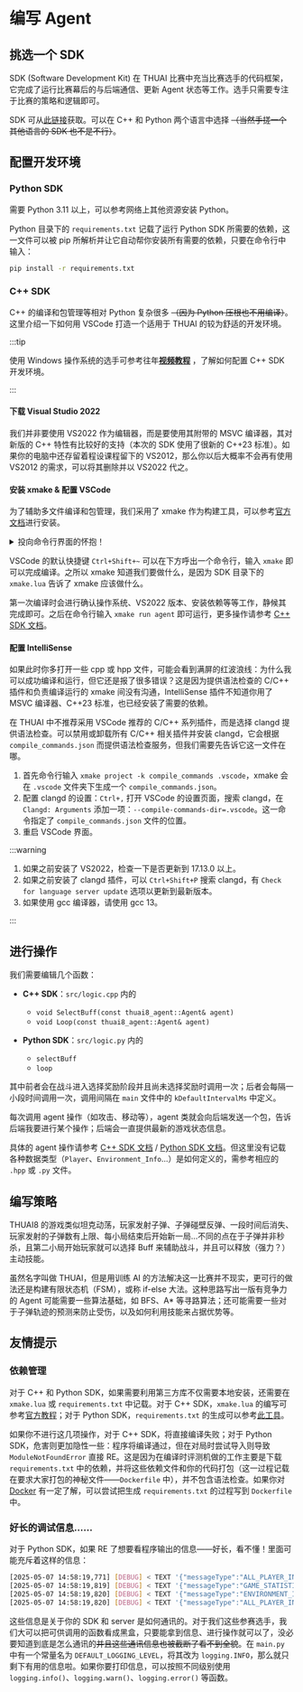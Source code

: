 # 编写 Agent

## 挑选一个 SDK

SDK (Software Development Kit) 在 THUAI 比赛中充当比赛选手的代码框架，它完成了运行比赛幕后的与后端通信、更新 Agent 状态等工作。选手只需要专注于比赛的策略和逻辑即可。

SDK 可从[此链接](https://github.com/thuasta/thuai-8/releases)获取。可以在 C++ 和 Python 两个语言中选择 ~~（当然手搓一个其他语言的 SDK 也不是不行）~~。

## 配置开发环境

### Python SDK

需要 Python 3.11 以上，可以参考网络上其他资源安装 Python。

Python 目录下的 `requirements.txt` 记载了运行 Python SDK 所需要的依赖，这一文件可以被 pip 所解析并让它自动帮你安装所有需要的依赖，只要在命令行中输入：

```bash
pip install -r requirements.txt
```

### C++ SDK

C++ 的编译和包管理等相对 Python 复杂很多 ~~（因为 Python 压根也不用编译）~~。这里介绍一下如何用 VSCode 打造一个适用于 THUAI 的较为舒适的开发环境。

:::tip

使用 Windows 操作系统的选手可参考往年[**视频教程**](https://cloud.tsinghua.edu.cn/f/9f18a58882614cbea368/) ，了解如何配置 C++ SDK 开发环境。

:::

#### 下载 Visual Studio 2022

我们并非要使用 VS2022 作为编辑器，而是要使用其附带的 MSVC 编译器，其对新版的 C++ 特性有比较好的支持（本次的 SDK 使用了很新的 C++23 标准）。如果你的电脑中还存留着程设课程留下的 VS2012，那么你以后大概率不会再有使用 VS2012 的需求，可以将其删除并以 VS2022 代之。

#### 安装 xmake & 配置 VSCode

为了辅助多文件编译和包管理，我们采用了 xmake 作为构建工具，可以参考[官方文档](https://xmake.io/#/zh-cn/guide/installation)进行安装。

<details>
<summary>投向命令行界面的怀抱！</summary>

在 THUAI 的比赛和之后的开发中，一个建议是抛弃 VSCode 右上角的运行键，转而投向[命令行](../.././../docs/learning_resources/os/terminal.md)界面的怀抱，原因有两点：

1. 图形界面总是具有极限，当我们需要图形界面所没有提供的操作，命令行可以帮我们完成。
2. 你可能很难搞清楚右上角的哪个运行键是由哪个插件提供的，尤其是当我们在 VSCode 上安装很多插件以后，出现问题将更加难以调试。

</details>

VSCode 的默认快捷键 `Ctrl+Shift+~` 可以在下方呼出一个命令行，输入 `xmake` 即可以完成编译。之所以 xmake 知道我们要做什么，是因为 SDK 目录下的 `xmake.lua` 告诉了 xmake 应该做什么。

第一次编译时会进行确认操作系统、VS2022 版本、安装依赖等等工作，静候其完成即可。之后在命令行输入 `xmake run agent` 即可运行，更多操作请参考 [C++ SDK 文档](cpp_sdk.md#构建项目)。

#### 配置 IntelliSense

如果此时你多打开一些 cpp 或 hpp 文件，可能会看到满屏的红波浪线：为什么我可以成功编译和运行，但它还是报了很多错误？这是因为提供语法检查的 C/C++ 插件和负责编译运行的 xmake 间没有沟通，IntelliSense 插件不知道你用了 MSVC 编译器、C++23 标准，也已经安装了需要的依赖。

在 THUAI 中不推荐采用 VSCode 推荐的 C/C++ 系列插件，而是选择 clangd 提供语法检查。可以禁用或卸载所有 C/C++ 相关插件并安装 clangd，它会根据 `compile_commands.json` 而提供语法检查服务，但我们需要先告诉它这一文件在哪。

1. 首先命令行输入 `xmake project -k compile_commands .vscode`，xmake 会在 `.vscode` 文件夹下生成一个 `compile_commands.json`。
2. 配置 clangd 的设置：`Ctrl+,` 打开 VSCode 的设置页面，搜索 clangd，在 `Clangd: Arguments` 添加一项：`--compile-commands-dir=.vscode`。这一命令指定了 `compile_commands.json` 文件的位置。
3. 重启 VSCode 界面。

:::warning

1. 如果之前安装了 VS2022，检查一下是否更新到 17.13.0 以上。
2. 如果之前安装了 clangd 插件，可以 `Ctrl+Shift+P` 搜索 clangd，有 `Check for language server update` 选项以更新到最新版本。
3. 如果使用 gcc 编译器，请使用 gcc 13。

:::

## 进行操作

我们需要编辑几个函数：

- **C++ SDK**：`src/logic.cpp` 内的
  - `void SelectBuff(const thuai8_agent::Agent& agent)`
  - `void Loop(const thuai8_agent::Agent& agent)`

- **Python SDK**：`src/logic.py` 内的
  - `selectBuff`
  - `loop`

其中前者会在战斗进入选择奖励阶段并且尚未选择奖励时调用一次；后者会每隔一小段时间调用一次，调用间隔在 `main` 文件中的 `kDefaultIntervalMs` 中定义。

每次调用 agent 操作（如攻击、移动等），agent 类就会向后端发送一个包，告诉后端我要进行某个操作；后端会一直提供最新的游戏状态信息。

具体的 agent 操作请参考 [C++ SDK 文档](cpp_sdk.md) / [Python SDK 文档](python_sdk.md)。但这里没有记载各种数据类型（`Player`、`Environment_Info`...）是如何定义的，需参考相应的 `.hpp` 或 `.py` 文件。

## 编写策略

THUAI8 的游戏类似坦克动荡，玩家发射子弹、子弹碰壁反弹、一段时间后消失、玩家发射的子弹数有上限、每小局结束后开始新一局...不同的点在于子弹并非秒杀，且第二小局开始玩家就可以选择 Buff 来辅助战斗，并且可以释放（强力？）主动技能。

虽然名字叫做 THUAI，但是用训练 AI 的方法解决这一比赛并不现实，更可行的做法还是构建有限状态机（FSM），或称 if-else 大法。这种思路写出一版有竞争力的 Agent 可能需要一些算法基础，如 BFS、A* 等寻路算法；还可能需要一些对于子弹轨迹的预测来防止受伤，以及如何利用技能来占据优势等。

## 友情提示

### 依赖管理

对于 C++ 和 Python SDK，如果需要利用第三方库不仅需要本地安装，还需要在 `xmake.lua` 或 `requirements.txt` 中记载。对于 C++ SDK，`xmake.lua` 的编写可参考[官方教程](https://xmake.io/#/zh-cn/package/remote_package)；对于 Python SDK，`requirements.txt` 的生成可以参考[此工具](https://pypi.org/project/pipreqs/)。

如果你不进行这几项操作，对于 C++ SDK，将直接编译失败；对于 Python SDK，危害则更加隐性一些：程序将编译通过，但在对局时尝试导入则导致 `ModuleNotFoundError` 直接 RE。这是因为在编译时评测机做的工作主要是下载 `requirements.txt` 中的依赖，并将这些依赖文件和你的代码打包（这一过程记载在要求大家打包的神秘文件——`Dockerfile` 中），并不包含语法检查。如果你对 [Docker](../../../docs/learning_resources/container/docker.md) 有一定了解，可以尝试把生成 `requirements.txt` 的过程写到 `Dockerfile` 中。

### 好长的调试信息……

对于 Python SDK，如果 RE 了想要看程序输出的信息——好长，看不懂！里面可能充斥着这样的信息：

```bash
[2025-05-07 14:58:19,771] [DEBUG] < TEXT '{"messageType":"ALL_PLAYER_INFO","players":[{"t...:0.9863405227661133}}]}' [1044 bytes]
[2025-05-07 14:58:19,819] [DEBUG] < TEXT '{"messageType":"GAME_STATISTICS","currentStage"...cks":11337,"scores":[]}' [97 bytes]
[2025-05-07 14:58:19,820] [DEBUG] < TEXT '{"messageType":"ENVIRONMENT_INFO","walls":[{"x"...llets":[],"mapSize":10}' [2187 bytes]
[2025-05-07 14:58:19,820] [DEBUG] < TEXT '{"messageType":"ALL_PLAYER_INFO","players":[{"t...:0.9863405227661133}}]}' [1044 bytes]
```

这些信息是关于你的 SDK 和 server 是如何通讯的。对于我们这些参赛选手，我们大可以把可供调用的函数看成黑盒，只要能拿到信息、进行操作就可以了，没必要知道到底是怎么通讯的~~并且这些通讯信息也被截断了看不到全貌~~。在 `main.py` 中有一个常量名为 `DEFAULT_LOGGING_LEVEL`，将其改为 `logging.INFO`，那么就只剩下有用的信息啦。如果你要打印信息，可以按照不同级别使用 `logging.info()`、`logging.warn()`、`logging.error()` 等函数。
